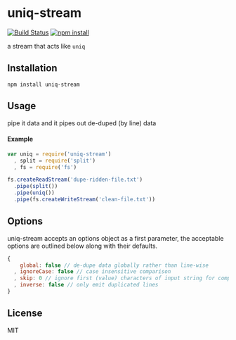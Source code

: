 uniq-stream
===========

[![Build Status](http://img.shields.io/travis/jarofghosts/uniq-stream/master.svg?style=flat)](https://travis-ci.org/jarofghosts/uniq-stream)
[![npm install](http://img.shields.io/npm/dm/uniq-stream.svg?style=flat)](https://www.npmjs.org/package/uniq-stream)

a stream that acts like `uniq`

## Installation

```
npm install uniq-stream
```

## Usage

pipe it data and it pipes out de-duped (by line) data

#### Example

```js
var uniq = require('uniq-stream')
  , split = require('split')
  , fs = require('fs')

fs.createReadStream('dupe-ridden-file.txt')
  .pipe(split())
  .pipe(uniq())
  .pipe(fs.createWriteStream('clean-file.txt'))
```

## Options

uniq-stream accepts an options object as a first parameter, the acceptable
options are outlined below along with their defaults.

```js
{
    global: false // de-dupe data globally rather than line-wise
  , ignoreCase: false // case insensitive comparison
  , skip: 0 // ignore first (value) characters of input string for comparison
  , inverse: false // only emit duplicated lines
}
```

## License

MIT
